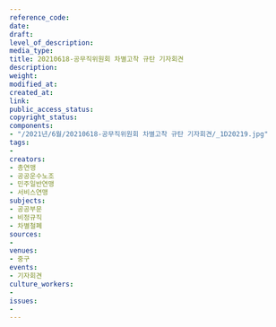 ```yaml
---
reference_code: 
date: 
draft: 
level_of_description: 
media_type: 
title: 20210618-공무직위원회 차별고착 규탄 기자회견
description: 
weight: 
modified_at: 
created_at: 
link: 
public_access_status: 
copyright_status: 
components:
- "/2021년/6월/20210618-공무직위원회 차별고착 규탄 기자회견/_1D20219.jpg"
tags:
- 
creators:
- 총연맹
- 공공운수노조
- 민주일반연맹
- 서비스연맹
subjects:
- 공공부문
- 비정규직
- 차별철폐
sources:
- 
venues:
- 중구
events:
- 기자회견
culture_workers:
- 
issues:
- 
---
```


